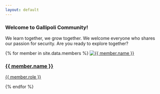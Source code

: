 ```yaml
---
layout: default
---
```


### **Welcome to Gallipoli Community!**   
            
We learn together, we grow together. We welcome everyone who shares our passion for security. Are you ready to explore together?

<div class="members-section">
    {% for member in site.data.members %}
    <a href="{{ member.link }}" class="member-card" target="_blank">
        <img src="{{ member.image }}" alt="{{ member.name }}" />
        <h3>{{ member.name }}</h3>
        <p>{{ member.role }}</p>
    </a>
    {% endfor %}
</div>
